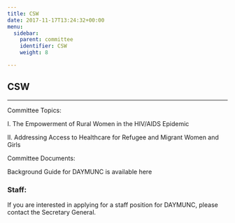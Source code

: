 ```yaml
---
title: CSW
date: 2017-11-17T13:24:32+00:00
menu:
  sidebar:
    parent: committee
    identifier: CSW
    weight: 8

---
```

## CSW

---

Committee Topics:

I. The Empowerment of Rural Women in the HIV/AIDS Epidemic

II. Addressing Access to Healthcare for Refugee and Migrant Women and Girls

Committee Documents:

Background Guide for DAYMUNC is available here

### Staff:

If you are interested in applying for a staff position for DAYMUNC, please contact the Secretary General.